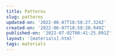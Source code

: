 ```yaml
---
title: Patterns
slug: patterns
updated-on: '2022-06-07T18:58:27.324Z'
created-on: '2022-06-07T18:58:20.949Z'
published-on: '2022-07-02T00:41:25.091Z'
layout: '[materials].html'
tags: materials
---
```



